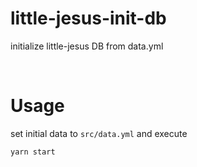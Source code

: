 # little-jesus-init-db
initialize little-jesus DB from data.yml

<br>

# Usage
set initial data to `src/data.yml` and execute

```
yarn start
```
